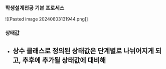 
### 학생설계전공 기본 프로세스

![[Pasted image 20240603131944.png]]


### 상태값
- 상수 클래스로 정의된 상태값은 단계별로 나뉘어지게 되고, 추후에 추가될 상태값에 대비해 
	- 